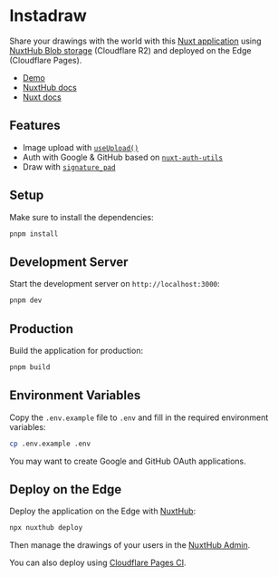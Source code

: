# Instadraw

Share your drawings with the world with this [Nuxt application](https://nuxt.com) using [NuxtHub Blob storage](https://hub.nuxt.com/docs/storage/blob) (Cloudflare R2) and deployed on the Edge (Cloudflare Pages).

- [Demo](https://draw.nuxt.dev)
- [NuxtHub docs](https://hub.nuxt.com)
- [Nuxt docs](https://nuxt.com)

## Features

- Image upload with [`useUpload()`](https://hub.nuxt.com/docs/storage/blob)
- Auth with Google & GitHub based on [`nuxt-auth-utils`](https://github.com/Atinux/nuxt-auth-utils)
- Draw with [`signature_pad`](https://github.com/szimek/signature_pad)

## Setup

Make sure to install the dependencies:

```bash
pnpm install
```

## Development Server

Start the development server on `http://localhost:3000`:

```bash
pnpm dev
```

## Production

Build the application for production:

```bash
pnpm build
```

## Environment Variables

Copy the `.env.example` file to `.env` and fill in the required environment variables:

```bash
cp .env.example .env
```

You may want to create Google and GitHub OAuth applications.

## Deploy on the Edge

Deploy the application on the Edge with [NuxtHub](https://hub.nuxt.com):

```bash
npx nuxthub deploy
```

Then manage the drawings of your users in the [NuxtHub Admin](https://admin.hub.nuxt.com).

You can also deploy using [Cloudflare Pages CI](https://hub.nuxt.com/docs/getting-started/deploy#cloudflare-pages-ci).
